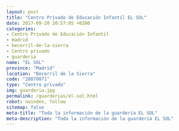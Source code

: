 ```yaml
---
layout: post
title: "Centro Privado de Educación Infantil EL SOL"
date: 2017-09-20 20:57:05 +0200
categories:
- Centro Privado de Educación Infantil
- madrid
- becerril-de-la-sierra
- Centro privado
- guarderia
name: "EL SOL"
province: "Madrid"
location: "Becerril de la Sierra"
code: "28070071"
type: "Centro privado"
img: guarderia.jpg
permalink: /guarderias/el-sol.html
robot: noindex, follow
sitemap: false
meta-title: "Toda la información de la guardería EL SOL"
meta-description: "Toda la información de la guardería EL SOL"
---
```

